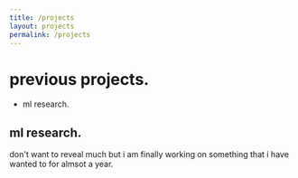 ```yaml
---
title: /projects
layout: projects
permalink: /projects
---
```


# previous projects.

<ul>
  <li><a href"_projects/files/ml-research.markdown">ml research.</a></li>
</ul>

## ml research.

don't want to reveal much but i am finally working on something that i have wanted to for almsot a year.
